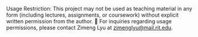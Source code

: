 Usage Restriction:
This project may not be used as teaching material in any form (including lectures, assignments, or coursework) without explicit written permission from the author.
📩 For inquiries regarding usage permissions, please contact Zimeng Lyu at zimenglyu@mail.rit.edu.
